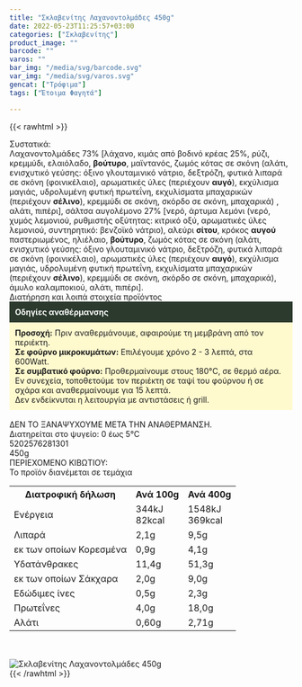 ```yaml
---
title: "Σκλαβενίτης Λαχανοντολμάδες 450g"
date: 2022-05-23T11:25:57+03:00
categories: ["Σκλαβενίτης"]
product_image: ""
barcode: ""
varos: ""
bar_img: "/media/svg/barcode.svg"
var_img: "/media/svg/varos.svg"
gencat: ["Τρόφιμα"]
tags: ["Έτοιμα Φαγητά"]

---
```

{{< rawhtml >}}

<div class="sload539"><div class="product"><div id="sistatika">Συστατικά:</div><div class="alltext">Λαχανοντολμάδες 73% [λάχανο, κιμάς από βοδινό κρέας 25%, ρύζι, κρεμμύδι, ελαιόλαδο, <b>βούτυρο</b>, μαϊντανός, ζωμός κότας σε σκόνη (αλάτι, ενισχυτικό γεύσης: όξινο γλουταμινικό νάτριο, δεξτρόζη, φυτικά λιπαρά σε σκόνη (φοινικέλαιο), αρωματικές ύλες (περιέχουν <b>αυγό</b>), εκχύλισμα μαγιάς, υδρολυμένη φυτική πρωτεΐνη, εκχυλίσματα μπαχαρικών (περιέχουν <b>σέλινο</b>), κρεμμύδι σε σκόνη, σκόρδο σε σκόνη, μπαχαρικά) , αλάτι, πιπέρι], σάλτσα αυγολέμονο 27% [νερό, άρτυμα λεμόνι (νερό, χυμός λεμονιού, ρυθμιστής οξύτητας: κιτρικό οξύ, αρωματικές ύλες λεμονιού, συντηρητικό: βενζοϊκό νάτριο), αλεύρι <b>σίτου</b>, κρόκος <b>αυγού</b> παστεριωμένος, ηλιέλαιο, <b>βούτυρο</b>, ζωμός κότας σε σκόνη (αλάτι, ενισχυτικό γεύσης: όξινο γλουταμινικό νάτριο, δεξτρόζη, φυτικά λιπαρά σε σκόνη (φοινικέλαιο), αρωματικές ύλες (περιέχουν <b>αυγό</b>), εκχύλισμα μαγιάς, υδρολυμένη φυτική πρωτεΐνη, εκχυλίσματα μπαχαρικών (περιέχουν <b>σέλινο</b>), κρεμμύδι σε σκόνη, σκόρδο σε σκόνη, μπαχαρικά), άμυλο καλαμποκιού, αλάτι, πιπέρι].</div><div id="loipa">Διατήρηση και λοιπά στοιχεία προϊόντος</div><div class="alltext"><div style="background:#2b3a2d;padding:10px;color:#fff"><b>Οδηγίες αναθέρμανσης</b></div><div style="background:#ffface;padding:10px;"><b>Προσοχή:</b> Πριν αναθερμάνουμε, αφαιρούμε τη μεμβράνη από τον περιέκτη.<br><b>Σε φούρνο μικροκυμάτων:</b> Επιλέγουμε χρόνο 2 - 3 λεπτά, στα 600Watt.<br><b>Σε συμβατικό φούρνο:</b> Προθερμαίνουμε στους 180°C, σε θερμό αέρα. Εν συνεχεία, τοποθετούμε τον περιέκτη σε ταψί του φούρνου ή σε σχάρα και αναθερμαίνουμε για 15 λεπτά.<br>Δεν ενδείκνυται η λειτουργία με αντιστάσεις ή grill.</div><br>ΔΕΝ ΤΟ ΞΑΝΑΨΥΧΟΥΜΕ ΜΕΤΑ ΤΗΝ ΑΝΑΘΕΡΜΑΝΣΗ.<br>Διατηρείται στο ψυγείο: 0 έως 5°C<br></div><div id="barcode"><div id="barimage1"></div><span id="bartext">5202576281301</span></div><div id="varos"><div id="varosimage1"></div><span id="varostext">450g</span></div><div id="kivotio">ΠΕΡΙΕΧΟΜΕΝΟ ΚΙΒΩΤΙΟΥ:<br>Το προϊόν διανέμεται σε τεμάχια</div><div class="tabout"><table id="diatable"><tbody><tr><th>Διατροφική δήλωση</th><th>Ανά 100g</th><th>Ανά 400g</th></tr><tr><td class="texr2">Ενέργεια</td><td class="texr">344kJ<br>82kcal</td><td class="texr">1548kJ<br>369kcal</td></tr><tr><td class="texr2">Λιπαρά</td><td class="texr">2,1g</td><td class="texr">9,5g</td></tr><tr><td class="gray">εκ των οποίων Κορεσµένα</td><td class="gray2">0,9g</td><td class="gray2">4,1g</td></tr><tr><td class="texr2">Yδατάνθρακες</td><td class="texr">11,4g</td><td class="texr">51,3g</td></tr><tr><td class="gray">εκ των οποίων Σάκχαρα</td><td class="gray2">2,0g</td><td class="gray2">9,0g</td></tr><tr><td class="texr2">Eδώδιμες ίνες</td><td class="texr">0,5g</td><td class="texr">2,3g</td></tr><tr><td class="texr2">Πρωτεΐνες</td><td class="texr">4,0g</td><td class="texr">18,0g</td></tr><tr><td class="texr2">Αλάτι</td><td class="texr">0,60g</td><td class="texr">2,71g</td></tr></tbody></table></div><br><br><div class="pimg"><img alt="Σκλαβενίτης Λαχανοντολμάδες 450g" title="Σκλαβενίτης Λαχανοντολμάδες 450g" src="/media/images/sklavenitis-laxanontolmades-450g.jpg"></div></div></div>
{{< /rawhtml >}}


